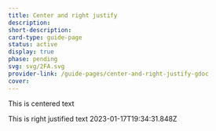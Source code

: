 ```yaml
---
title: Center and right justify
description: 
short-description: 
card-type: guide-page
status: active
display: true
phase: pending
svg: svg/2FA.svg
provider-link: /guide-pages/center-and-right-justify-gdoc
cover: 
---
```

<div class="center" markdown="1">


This is centered text

</div>


This is right justified text
 2023-01-17T19:34:31.848Z